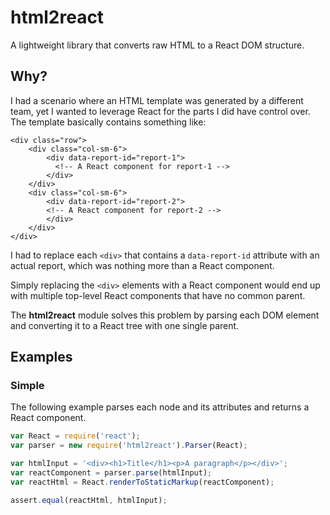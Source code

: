 # html2react
A lightweight library that converts raw HTML to a React DOM structure.

## Why?
I had a scenario where an HTML template was generated by a different team, yet I wanted to leverage React for the parts
I did have control over. The template basically contains something like:

```
<div class="row">
    <div class="col-sm-6">
        <div data-report-id="report-1">
          <!-- A React component for report-1 -->
        </div>
    </div>
    <div class="col-sm-6">
        <div data-report-id="report-2">
        <!-- A React component for report-2 -->
        </div>
    </div>
</div>
```

I had to replace each `<div>` that contains a `data-report-id` attribute with an actual report, which was nothing more
than a React component.

Simply replacing the `<div>` elements with a React component would end up with multiple top-level React components
that have no common parent.

The **html2react** module solves this problem by parsing each DOM element and converting it to a React tree with one
single parent.

## Examples

### Simple

The following example parses each node and its attributes and returns a React component.

```javascript
var React = require('react');
var parser = new require('html2react').Parser(React);

var htmlInput = '<div><h1>Title</h1><p>A paragraph</p></div>';
var reactComponent = parser.parse(htmlInput);
var reactHtml = React.renderToStaticMarkup(reactComponent);

assert.equal(reactHtml, htmlInput);
```
